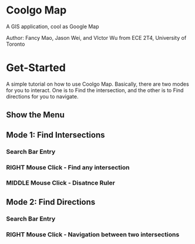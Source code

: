 # Coolgo Map
A GIS application, cool as Google Map

Author: Fancy Mao, Jason Wei, and VIctor Wu from ECE 2T4, University of Toronto 

# Get-Started
A simple tutorial on how to use Coolgo Map. Basically, there are two modes for you to interact. One is to Find the intersection, and the other is to Find directions for you to navigate.

## Show the Menu


## Mode 1: Find Intersections
### Search Bar Entry


### RIGHT Mouse Click - Find any intersection


### MIDDLE Mouse Click - Disatnce Ruler


## Mode 2: Find Directions
### Search Bar Entry


### RIGHT Mouse Click - Navigation between two intersections
